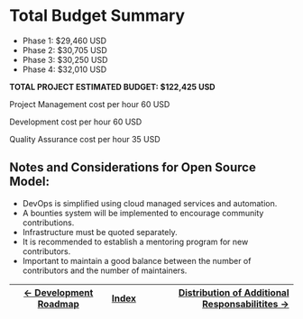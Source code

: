 # Total Budget Summary

- Phase 1: $29,460 USD
- Phase 2: $30,705 USD
- Phase 3: $30,250 USD
- Phase 4: $32,010 USD

**TOTAL PROJECT ESTIMATED BUDGET: $122,425 USD**

Project Management cost per hour 60 USD

Development cost per hour 60 USD

Quality Assurance cost per hour 35 USD

## Notes and Considerations for Open Source Model:

- DevOps is simplified using cloud managed services and automation.
- A bounties system will be implemented to encourage community contributions.
- Infrastructure must be quoted separately.
- It is recommended to establish a mentoring program for new contributors.
- Important to maintain a good balance between the number of contributors and the number of maintainers.

| [← Development Roadmap](10-development-roadmap.md) | [Index](../README.md) | [Distribution of Additional Responsabilitites →](12-distribution-of-additional-responsabilitites.md) |
| :------------------------------------------------: | :-------------------: | ---------------------------------------------------------------------------------------------------: |
